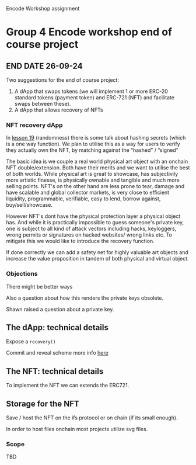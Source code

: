 Encode Workshop assignment

# Group 4 Encode workshop end of course project

## END DATE 26-09-24
Two suggestions for the end of course project:
1. A dApp that swaps tokens (we will implement 1 or more ERC-20 standard tokens (payment token) and ERC-721 (NFT) and facilitate swaps between these).
2. A dApp that allows recovery of NFTs


### NFT recovery dApp

In [lesson 19](https://youtu.be/6trWml_1RJQ) (randomness) there is some talk about hashing secrets (which is a one way function).
We plan to utilise this as a way for users to verify they actually own the NFT, by matching against the “hashed” / “signed”

The basic idea is we couple a real world physical art object  with an onchain NFT double/extension.
Both have their merits and we want to utilise the best of both worlds.
While physical art is great to showcase, has subjectivily more artistic finesse, is physically ownable and tangible and much more selling points. NFT's on the other hand are less prone to tear, damage and have scalable and global collector markets, is very close to efficient liquidity, programmable, verifiable, easy to lend, borrow against, buy/sell/showcase.

However NFT's dont have the physical protection layer a physical object has. And while it is practically impossible to guess someone's private key, one is subject to all kind of attack vectors including hacks, keyloggers, wrong permits or signatures on hacked websites/ wrong links etc. To mitigate this we would like to introduce the recovery function.

If done correctly we can add a safety net for highly valuable art objects and increase the value proposition in tandem of both physical and virtual object.

### Objections

There might be better ways

Also a question about how this renders the private keys obsolete.

Shawn raised a question about a private key.

## The dApp: technical details

Expose a `recovery()` 

Commit and reveal scheme more info [here](https://blog.jarrodwatts.com/understanding-the-commit-reveal-scheme-with-solidity-examples)

## The NFT: technical details

To implement the NFT we can extends the ERC721.

## Storage for the NFT

Save / host the NFT  on the ifs protocol or on chain (if its small enough).

In order to host files onchain most projects utilize svg files.


### Scope

TBD

